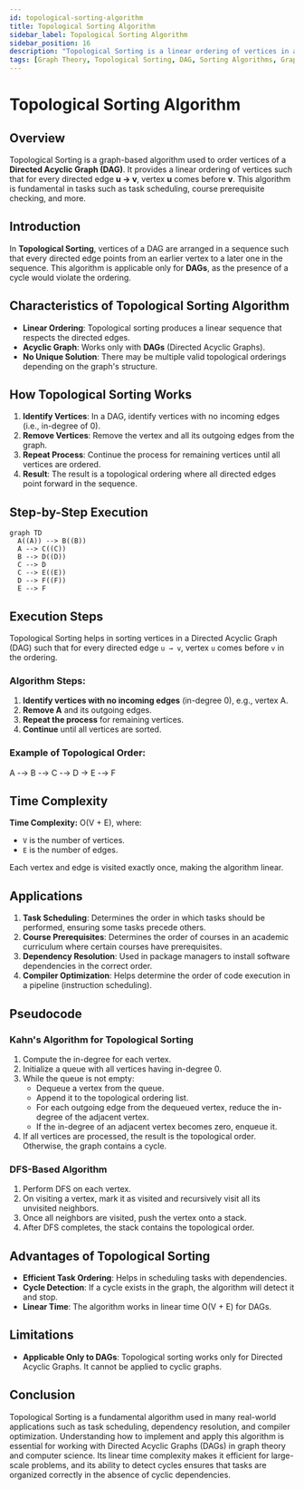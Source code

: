 ```yaml
---
id: topological-sorting-algorithm
title: Topological Sorting Algorithm
sidebar_label: Topological Sorting Algorithm
sidebar_position: 16
description: "Topological Sorting is a linear ordering of vertices in a directed acyclic graph (DAG) such that for every directed edge u -> v, vertex u comes before v."
tags: [Graph Theory, Topological Sorting, DAG, Sorting Algorithms, Graph Algorithms]
---
```


# Topological Sorting Algorithm 

## Overview
Topological Sorting is a graph-based algorithm used to order vertices of a **Directed Acyclic Graph (DAG)**. It provides a linear ordering of vertices such that for every directed edge **u → v**, vertex **u** comes before **v**. This algorithm is fundamental in tasks such as task scheduling, course prerequisite checking, and more.

## Introduction
In **Topological Sorting**, vertices of a DAG are arranged in a sequence such that every directed edge points from an earlier vertex to a later one in the sequence. This algorithm is applicable only for **DAGs**, as the presence of a cycle would violate the ordering.

## Characteristics of Topological Sorting Algorithm
- **Linear Ordering**: Topological sorting produces a linear sequence that respects the directed edges.
- **Acyclic Graph**: Works only with **DAGs** (Directed Acyclic Graphs).
- **No Unique Solution**: There may be multiple valid topological orderings depending on the graph's structure.

## How Topological Sorting Works
1. **Identify Vertices**: In a DAG, identify vertices with no incoming edges (i.e., in-degree of 0).
2. **Remove Vertices**: Remove the vertex and all its outgoing edges from the graph.
3. **Repeat Process**: Continue the process for remaining vertices until all vertices are ordered.
4. **Result**: The result is a topological ordering where all directed edges point forward in the sequence.

## Step-by-Step Execution

```mermaid
graph TD
  A((A)) --> B((B))
  A --> C((C))
  B --> D((D))
  C --> D
  C --> E((E))
  D --> F((F))
  E --> F
```
## Execution Steps
Topological Sorting helps in sorting vertices in a Directed Acyclic Graph (DAG) such that for every directed edge `u → v`, vertex `u` comes before `v` in the ordering.

### Algorithm Steps:
1. **Identify vertices with no incoming edges** (in-degree 0), e.g., vertex A.
2. **Remove A** and its outgoing edges.
3. **Repeat the process** for remaining vertices.
4. **Continue** until all vertices are sorted.

### Example of Topological Order:
A -→ B -→ C -→ D → E -→ F

## Time Complexity
**Time Complexity:** O(V + E), where:
- `V` is the number of vertices.
- `E` is the number of edges.

Each vertex and edge is visited exactly once, making the algorithm linear.

## Applications
1. **Task Scheduling**: Determines the order in which tasks should be performed, ensuring some tasks precede others.
2. **Course Prerequisites**: Determines the order of courses in an academic curriculum where certain courses have prerequisites.
3. **Dependency Resolution**: Used in package managers to install software dependencies in the correct order.
4. **Compiler Optimization**: Helps determine the order of code execution in a pipeline (instruction scheduling).

## Pseudocode

### Kahn's Algorithm for Topological Sorting
1. Compute the in-degree for each vertex.
2. Initialize a queue with all vertices having in-degree 0.
3. While the queue is not empty:
    - Dequeue a vertex from the queue.
    - Append it to the topological ordering list.
    - For each outgoing edge from the dequeued vertex, reduce the in-degree of the adjacent vertex.
    - If the in-degree of an adjacent vertex becomes zero, enqueue it.
4. If all vertices are processed, the result is the topological order. Otherwise, the graph contains a cycle.

### DFS-Based Algorithm
1. Perform DFS on each vertex.
2. On visiting a vertex, mark it as visited and recursively visit all its unvisited neighbors.
3. Once all neighbors are visited, push the vertex onto a stack.
4. After DFS completes, the stack contains the topological order.

## Advantages of Topological Sorting
- **Efficient Task Ordering**: Helps in scheduling tasks with dependencies.
- **Cycle Detection**: If a cycle exists in the graph, the algorithm will detect it and stop.
- **Linear Time**: The algorithm works in linear time O(V + E) for DAGs.

## Limitations
- **Applicable Only to DAGs**: Topological sorting works only for Directed Acyclic Graphs. It cannot be applied to cyclic graphs.

## Conclusion
Topological Sorting is a fundamental algorithm used in many real-world applications such as task scheduling, dependency resolution, and compiler optimization. Understanding how to implement and apply this algorithm is essential for working with Directed Acyclic Graphs (DAGs) in graph theory and computer science. Its linear time complexity makes it efficient for large-scale problems, and its ability to detect cycles ensures that tasks are organized correctly in the absence of cyclic dependencies.

